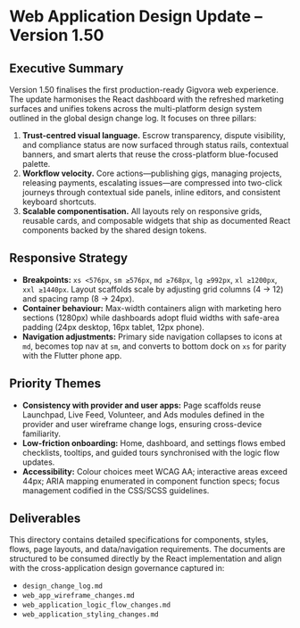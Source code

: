# Web Application Design Update – Version 1.50

## Executive Summary
Version 1.50 finalises the first production-ready Gigvora web experience. The update harmonises the React dashboard with the refreshed marketing surfaces and unifies tokens across the multi-platform design system outlined in the global design change log. It focuses on three pillars:

1. **Trust-centred visual language.** Escrow transparency, dispute visibility, and compliance status are now surfaced through status rails, contextual banners, and smart alerts that reuse the cross-platform blue-focused palette.
2. **Workflow velocity.** Core actions—publishing gigs, managing projects, releasing payments, escalating issues—are compressed into two-click journeys through contextual side panels, inline editors, and consistent keyboard shortcuts.
3. **Scalable componentisation.** All layouts rely on responsive grids, reusable cards, and composable widgets that ship as documented React components backed by the shared design tokens.

## Responsive Strategy
- **Breakpoints:** `xs <576px`, `sm ≥576px`, `md ≥768px`, `lg ≥992px`, `xl ≥1200px`, `xxl ≥1440px`. Layout scaffolds scale by adjusting grid columns (4 → 12) and spacing ramp (8 → 24px).
- **Container behaviour:** Max-width containers align with marketing hero sections (1280px) while dashboards adopt fluid widths with safe-area padding (24px desktop, 16px tablet, 12px phone).
- **Navigation adjustments:** Primary side navigation collapses to icons at `md`, becomes top nav at `sm`, and converts to bottom dock on `xs` for parity with the Flutter phone app.

## Priority Themes
- **Consistency with provider and user apps:** Page scaffolds reuse Launchpad, Live Feed, Volunteer, and Ads modules defined in the provider and user wireframe change logs, ensuring cross-device familiarity.
- **Low-friction onboarding:** Home, dashboard, and settings flows embed checklists, tooltips, and guided tours synchronised with the logic flow updates.
- **Accessibility:** Colour choices meet WCAG AA; interactive areas exceed 44px; ARIA mapping enumerated in component function specs; focus management codified in the CSS/SCSS guidelines.

## Deliverables
This directory contains detailed specifications for components, styles, flows, page layouts, and data/navigation requirements. The documents are structured to be consumed directly by the React implementation and align with the cross-application design governance captured in:
- `design_change_log.md`
- `web_app_wireframe_changes.md`
- `web_application_logic_flow_changes.md`
- `web_application_styling_changes.md`
